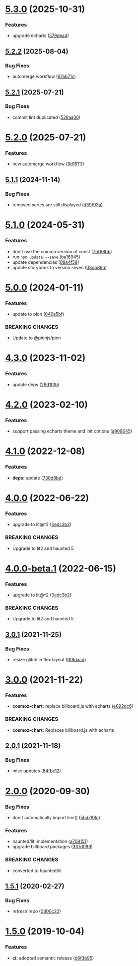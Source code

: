 # [5.3.0](https://github.com/Neovici/cosmoz-charts/compare/v5.2.2...v5.3.0) (2025-10-31)


### Features

* upgrade echarts ([579dea4](https://github.com/Neovici/cosmoz-charts/commit/579dea446f806599c0cfc78bdc2d79ff8115b791))

## [5.2.2](https://github.com/Neovici/cosmoz-charts/compare/v5.2.1...v5.2.2) (2025-08-04)


### Bug Fixes

* automerge workflow ([97ab71c](https://github.com/Neovici/cosmoz-charts/commit/97ab71c70641e96452b03d05b669b615d65809d1))

## [5.2.1](https://github.com/Neovici/cosmoz-charts/compare/v5.2.0...v5.2.1) (2025-07-21)


### Bug Fixes

* commit lint duplicated ([528aa30](https://github.com/Neovici/cosmoz-charts/commit/528aa3079605e5c463ba6152915a68f3a8dc3875))

# [5.2.0](https://github.com/Neovici/cosmoz-charts/compare/v5.1.1...v5.2.0) (2025-07-21)


### Features

* new automerge workflow ([8d16111](https://github.com/Neovici/cosmoz-charts/commit/8d16111739f98a3897bc61882c29b73851b88cbe))

## [5.1.1](https://github.com/Neovici/cosmoz-charts/compare/v5.1.0...v5.1.1) (2024-11-14)


### Bug Fixes

* removed series are still displayed ([d39f93a](https://github.com/Neovici/cosmoz-charts/commit/d39f93a9eaec9c302d876e4dd8f1294983a43e72))

# [5.1.0](https://github.com/Neovici/cosmoz-charts/compare/v5.0.0...v5.1.0) (2024-05-31)


### Features

* don't use the comma version of const ([7bf68bb](https://github.com/Neovici/cosmoz-charts/commit/7bf68bb5c08e2983ffb9d593d8059269faa84d69))
* run `npm update --save` ([ba16945](https://github.com/Neovici/cosmoz-charts/commit/ba16945719ff84ef23bae60066fe5ba01b645e26))
* update dependencies ([09a4f58](https://github.com/Neovici/cosmoz-charts/commit/09a4f5832aea9eb89b1e0ec07022468ed11b683d))
* update storybook to version seven ([03db89a](https://github.com/Neovici/cosmoz-charts/commit/03db89af88e724be3d8249a9075a4ba88c0948f0))

# [5.0.0](https://github.com/Neovici/cosmoz-charts/compare/v4.3.0...v5.0.0) (2024-01-11)


### Features

* update to pion ([046a5bf](https://github.com/Neovici/cosmoz-charts/commit/046a5bff6e865df1f644f3f72ce1c5a56cec8561))


### BREAKING CHANGES

* Update to @pionjs/pion

# [4.3.0](https://github.com/Neovici/cosmoz-charts/compare/v4.2.0...v4.3.0) (2023-11-02)


### Features

* update deps ([28d1f3b](https://github.com/Neovici/cosmoz-charts/commit/28d1f3bd656a50707b52c4fa78a949ccbe6ef428))

# [4.2.0](https://github.com/Neovici/cosmoz-charts/compare/v4.1.0...v4.2.0) (2023-02-10)


### Features

* support passing echarts theme and init options ([a909645](https://github.com/Neovici/cosmoz-charts/commit/a909645c8121cf4c9ee2ed813c6f0e3b869e7407))

# [4.1.0](https://github.com/Neovici/cosmoz-charts/compare/v4.0.0...v4.1.0) (2022-12-08)


### Features

* **deps:** update ([730d8bd](https://github.com/Neovici/cosmoz-charts/commit/730d8bdec6cb32bcc7b14bee659035e7da376fd7))

# [4.0.0](https://github.com/Neovici/cosmoz-charts/compare/v3.0.1...v4.0.0) (2022-06-22)


### Features

* upgrade to lit@^2 ([0edc3b2](https://github.com/Neovici/cosmoz-charts/commit/0edc3b23110e1aebd399d5d466f924fdba49fc8e))


### BREAKING CHANGES

* Upgrade to lit2 and haunted 5

# [4.0.0-beta.1](https://github.com/Neovici/cosmoz-charts/compare/v3.0.1...v4.0.0-beta.1) (2022-06-15)


### Features

* upgrade to lit@^2 ([0edc3b2](https://github.com/Neovici/cosmoz-charts/commit/0edc3b23110e1aebd399d5d466f924fdba49fc8e))


### BREAKING CHANGES

* Upgrade to lit2 and haunted 5

## [3.0.1](https://github.com/Neovici/cosmoz-charts/compare/v3.0.0...v3.0.1) (2021-11-25)


### Bug Fixes

* resize glitch in flex layout ([9f8dacd](https://github.com/Neovici/cosmoz-charts/commit/9f8dacde977b14dc22d532128763f173b1f41703))

# [3.0.0](https://github.com/Neovici/cosmoz-charts/compare/v2.0.1...v3.0.0) (2021-11-22)


### Features

* **cosmoz-chart:** replace billboard.js with echarts ([e692dc6](https://github.com/Neovici/cosmoz-charts/commit/e692dc67d6e3e6a53378af9ee452ba04f9d6785f))


### BREAKING CHANGES

* **cosmoz-chart:** Replaces billboard.js with echarts

## [2.0.1](https://github.com/Neovici/cosmoz-charts/compare/v2.0.0...v2.0.1) (2021-11-18)


### Bug Fixes

* misc updates ([64fbc12](https://github.com/Neovici/cosmoz-charts/commit/64fbc122f57ad08b3d2268fb62781bde6eb823eb))

# [2.0.0](https://github.com/Neovici/cosmoz-charts/compare/v1.5.1...v2.0.0) (2020-09-30)


### Bug Fixes

* don't automatically import line() ([5bd788c](https://github.com/Neovici/cosmoz-charts/commit/5bd788cbbfb309c7be73e22465f591c5292acb7e))


### Features

* haunted/lit implementation ([a708151](https://github.com/Neovici/cosmoz-charts/commit/a70815121c53ce18b170bdd3082ca59b8e5ab00b))
* upgrade billboard packages ([337d089](https://github.com/Neovici/cosmoz-charts/commit/337d089ade6c4933372d0d5a24b57f0c91566843))


### BREAKING CHANGES

* converted to haunted/lit

## [1.5.1](https://github.com/Neovici/cosmoz-charts/compare/v1.5.0...v1.5.1) (2020-02-27)


### Bug Fixes

* refresh repo ([0d00c22](https://github.com/Neovici/cosmoz-charts/commit/0d00c2250f97594a31cbfebf5244b4f40a2bc884))

# [1.5.0](https://github.com/Neovici/cosmoz-charts/compare/v1.4.0...v1.5.0) (2019-10-04)


### Features

* **ci:** adopted semantic release ([b6f3b95](https://github.com/Neovici/cosmoz-charts/commit/b6f3b95))
